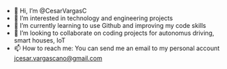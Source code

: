 - 👋 Hi, I’m @CesarVargasC
- 👀 I’m interested in technology and engineering projects
- 🌱 I’m currently learning to use Github and improving my code skills
- 💞️ I’m looking to collaborate on coding projects for autonomus driving, smart houses, IoT
- 📫 How to reach me: You can send me an email to my personal account jcesar.vargascano@gmail.com

<!---
CesarVargasC/CesarVargasC is a ✨ special ✨ repository because its `README.md` (this file) appears on your GitHub profile.
You can click the Preview link to take a look at your changes.
--->
